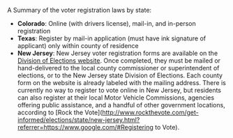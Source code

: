 A Summary of the voter registration laws by state:

- **Colorado**: Online (with drivers license), mail-in, and in-person registration
- **Texas**: Register by mail-in application (must have ink signature of applicant) only within county of residence
- **New Jersey**: New Jersey voter registration forms are available on the [Division of Elections website](http://www.state.nj.us/state/elections/voting-information.html). Once completed, they must be mailed or hand-delivered to the local county commissioner or superintendent of elections, or to the New Jersey state Division of Elections. Each county form on the website is already labeled with the mailing address. There is currently no way to register to vote online in New Jersey, but residents can also register at their local Motor Vehicle Commissions, agencies offering public assistance, and a handful of other government locations, according to [Rock the Vote](http://www.rockthevote.com/get-informed/elections/state/new-jersey.html?referrer=https://www.google.com/#Registering to Vote).
